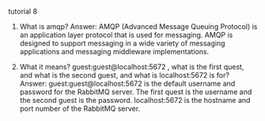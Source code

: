 tutorial 8

1. What is amqp?
Answer: AMQP (Advanced Message Queuing Protocol) is an application layer protocol that is used for messaging. 
AMQP is designed to support messaging in a wide variety of messaging applications and messaging middleware implementations.

2. What it means? guest:guest@localhost:5672 , what is the first quest, and what is
the second guest, and what is localhost:5672 is for? 
Answer: guest:guest@localhost:5672 is the default username and password for the RabbitMQ server. The first quest is the username and the second guest is the password. 
localhost:5672 is the hostname and port number of the RabbitMQ server.